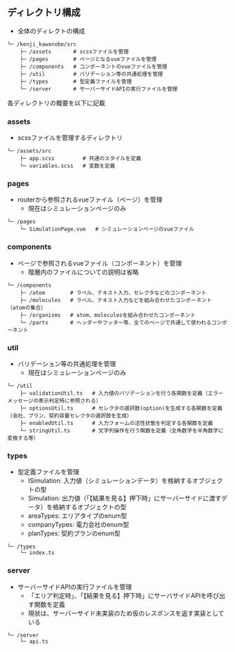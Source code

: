 ## ディレクトリ構成

- 全体のディレクトの構成

```
└─ /kenji_kawanobe/src
    ├─ /assets       # scssファイルを管理
	├─ /pages        # ページとなるvueファイルを管理
    ├─ /components   # コンポーネントのvueファイルを管理
	├─ /util         # バリデーション等の共通処理を管理
	├─ /types        # 型定義ファイルを管理
	└─ /server       # サーバーサイドAPIの実行ファイルを管理
```

各ディレクトリの概要を以下に記載

### assets

- scssファイルを管理するディレクトリ

```
└─ /assets/src
    ├─ app.scss         # 共通のスタイルを定義
    └─ variables.scss   # 変数を定義
```

### pages

- routerから参照されるvueファイル（ページ）を管理
  - 現在はシミュレーションページのみ

```
└─ /pages
    └─ SimulationPage.vue   # シミュレーションページのvueファイル
```

### components

- ページで参照されるvueファイル（コンポーネント）を管理
  - 階層内のファイルについての説明は省略

```
└─ /components
    ├─ /atom        # ラベル、テキスト入力、セレクタなどのコンポーネント
    ├─ /molecules   # ラベル、テキスト入力などを組み合わせたコンポーネント（atomの集合）
    ├─ /organisms   # atom、moleculesを組み合わせたコンポーネント
    └─ /parts       # ヘッダーやフッター等、全てのページで共通して使われるコンポーネント
```

### util

- バリデーション等の共通処理を管理
  - 現在はシミュレーションページのみ

```
└─ /util
    ├─ validationUtil.ts   # 入力値のバリデーションを行う各関数を定義（エラーメッセージの表示判定時に参照される）
	├─ optionsUtil.ts      # セレクタの選択肢(option)を生成する各関数を定義（会社、プラン、契約容量セレクタの選択肢を生成）
	├─ enabledUtil.ts      # 入力フォームの活性状態を判定する各関数を定義
    └─ stringUtil.ts       # 文字列操作を行う関数を定義（全角数字を半角数字に変換する等）
```

### types

- 型定義ファイルを管理
  - ISimulation: 入力値（シミュレーションデータ）を格納するオブジェクトの型
  - Simulation: 出力値（「【結果を見る】押下時」にサーバーサイドに渡すデータ）を格納するオブジェクトの型
  - areaTypes: エリアタイプのenum型
  - companyTypes: 電力会社のenum型
  - planTypes: 契約プランのenum型

```
└─ /types
    └─ index.ts
```

### server

- サーバーサイドAPIの実行ファイルを管理
  - 「エリア判定時」、「【結果を見る】押下時」にサーバサイドAPIを呼び出す関数を定義
  - 現状は、サーバーサイド未実装のため仮のレスポンスを返す実装としている

```
└─ /server
    └─ api.ts
```
